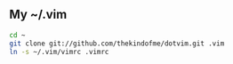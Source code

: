 ## My ~/.vim

```bash
cd ~
git clone git://github.com/thekindofme/dotvim.git .vim
ln -s ~/.vim/vimrc .vimrc
```
